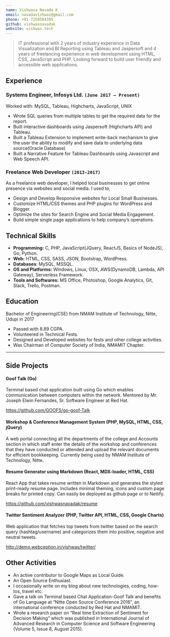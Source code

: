 ```yaml
---
name: Vishwasa Navada K
email: navadavishwas@gmail.com
phone: +91-7259584395
github: vishwasnavadak
website: vishwas.tech
---
```


> IT professional with 2 years of industry experience in Data Visualization and BI Reporting using Tableau and Jaspersoft and 4 years of freelancing experience in web development using HTML, CSS, JavaScript and PHP. Looking forward to build user friendly and accessible web applications.

## Experience

### Systems Engineer, Infosys Ltd. `(June 2017 – Present)`

Worked with: MySQL, Tableau, Highcharts, JavaScript, UNIX

- Wrote SQL queries from multiple tables to get the required data for the report.
- Built interactive dashboards using Jaspersoft (Highcharts API) and Tableau.
- Built a Tableau Extension to implement write-back mechanism to give the user the ability to modify and save data to underlying data source(Oracle Database)
- Built a Narrative Feature for Tableau Dashboards using Javascript and Web Speech API.

### Freelance Web Developer `(2013-2017)`

As a freelance web developer, I helped local businesses to get online presence via websites and social media. I used to,

- Design and Develop Responsive websites for Local Small Businesses.
- Customize HTML/CSS themes and PHP plugins for WordPress and Blogger.
- Optimize the sites for Search Engine and Social Media Engagement.
- Build simple single page applications to help company’s operations.

## Technical Skills

- **Programming:** C, PHP, JavaScript(JQuery, ReactJS, Basics of NodeJS), Go, Python.
- **Web:** HTML, CSS, SASS, JSON, Bootstrap, WordPress.
- **Databases**: MySQL, MSSQL.
- **OS and Platforms:** Windows, Linux, OSX, AWS(DynamoDB, Lambda, API Gateway), Serverless Framework.
- **Tools and Softwares:** MS Office, Photoshop, Google Analytics, Git, Slack, Trello, Postman.

## Education

Bachelor of Engineering(CSE) from NMAM Institute of Technology, Nitte, Udupi in 2017

- Passed with 8.89 CGPA.
- Volunteered in Technical Fests.
- Designed and Developed websites for fests and other college activities.
- Was Chairman of Computer Society of India, NMAMIT Chapter.

---

## Side Projects

#### Goof Talk (Go)

Terminal based chat application built using Go which enables communication between computers within the network.
Mentored by Mr. Joseph Elwin Fernandes, Sr. Software Engineer at Red Hat.

https://github.com/GOOFS/go-goof-Talk

#### Workshop & Conference Management System (PHP, MySQL, HTML, CSS, jQuery)

A web portal connecting all the departments of the college and Accounts section in which staff enter the details of the workshop and conferences that they have conducted or attended and upload the relevant documents for efficient bookkeeping.
Currently being used by NMAM Institute of Technology, Nitte.

#### Resume Generator using Markdown (React, MDX-loader, HTML, CSS)

React App that takes resume written in Markdown and generates the styled print-ready resume page. Includes minimal theming, icons and custom page breaks for printed copy. Can easily be deployed as github page or to Netlify.

https://github.com/vishwasnavadak/resume

#### Twitter Sentiment Analyzer (PHP, Twitter API, HTML, CSS, Google Charts)

Web application that fetches top tweets from twitter based on the search query (hashtag/username) and categorizes them into positive, negative and neutral tweets.

http://demo.webception.in/vishwas/twitter/

## Other Activities

- An active contributor to Google Maps as Local Guide.
- An Open Source Enthusiast.
- I occasionally write on my blog about new technologies, coding, how-tos, travel etc.
- Gave a talk on Terminal based Chat Application-Goof Talk and benefits of Go Language at “Nitte Open Source Conference 2016”, an international conference conducted by Red Hat and NMAMIT.
- Wrote a research paper on “Real time Extraction of Sentiment for Decision Making“ which was published in International Journal of Advanced Research in Computer Science and Software Engineering (Volume 5, Issue 8, August 2015).
